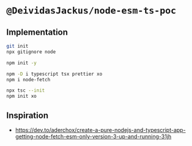 # `@DeividasJackus/node-esm-ts-poc`

## Implementation

```sh
git init
npx gitignore node

npm init -y

npm -D i typescript tsx prettier xo
npm i node-fetch

npx tsc --init
npm init xo
```

## Inspiration

- https://dev.to/aderchox/create-a-pure-nodejs-and-typescript-app-getting-node-fetch-esm-only-version-3-up-and-running-31jh
